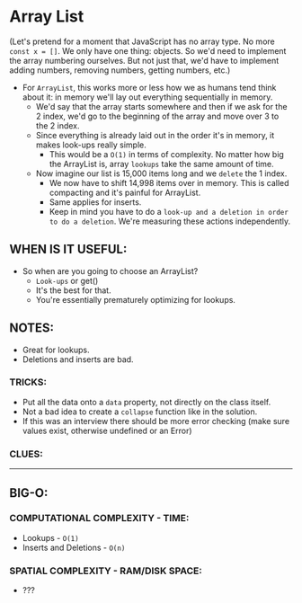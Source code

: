 # Array List

(Let's pretend for a moment that JavaScript has no array type. No more `const x = []`. We only have one thing: objects. So we'd need to implement the array numbering ourselves. But not just that, we'd have to implement adding numbers, removing numbers, getting numbers, etc.)

- For `ArrayList`, this works more or less how we as humans tend think about it: in memory we'll lay out everything sequentially in memory.
  - We'd say that the array starts somewhere and then if we ask for the 2 index, we'd go to the beginning of the array and move over 3 to the 2 index.
  - Since everything is already laid out in the order it's in memory, it makes look-ups really simple.
    - This would be a `O(1)` in terms of complexity. No matter how big the ArrayList is, array `lookups` take the same amount of time.
  - Now imagine our list is 15,000 items long and we `delete` the 1 index.
    - We now have to shift 14,998 items over in memory. This is called compacting and it's painful for ArrayList.
    - Same applies for inserts.
    - Keep in mind you have to do a `look-up and a deletion in order to do a deletion`. We're measuring these actions independently.

## WHEN IS IT USEFUL:

- So when are you going to choose an ArrayList?
  - `Look-ups` or get()
  - It's the best for that.
  - You're essentially prematurely optimizing for lookups.

## NOTES:

- Great for lookups.
- Deletions and inserts are bad.

### TRICKS:

- Put all the data onto a `data` property, not directly on the class itself.
- Not a bad idea to create a `collapse` function like in the solution.
- If this was an interview there should be more error checking (make sure values exist, otherwise undefined or an Error)

### CLUES:

---

## BIG-O:

### COMPUTATIONAL COMPLEXITY - TIME:

- Lookups - `O(1)`
- Inserts and Deletions - `O(n)`

### SPATIAL COMPLEXITY - RAM/DISK SPACE:

- ???

